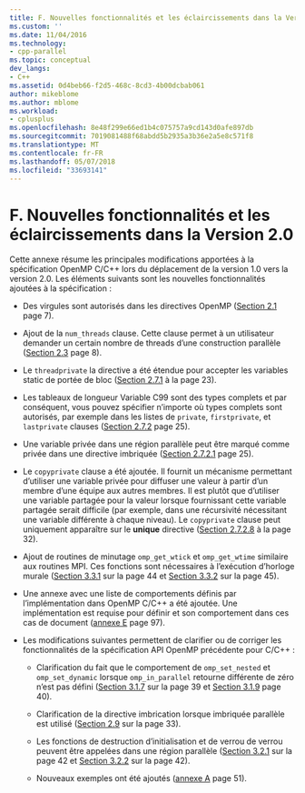 ```yaml
---
title: F. Nouvelles fonctionnalités et les éclaircissements dans la Version 2.0 | Documents Microsoft
ms.custom: ''
ms.date: 11/04/2016
ms.technology:
- cpp-parallel
ms.topic: conceptual
dev_langs:
- C++
ms.assetid: 0d4beb66-f2d5-468c-8cd3-4b00dcbab061
author: mikeblome
ms.author: mblome
ms.workload:
- cplusplus
ms.openlocfilehash: 8e48f299e66ed1b4c075757a9cd143d0afe897db
ms.sourcegitcommit: 7019081488f68abdd5b2935a3b36e2a5e8c571f8
ms.translationtype: MT
ms.contentlocale: fr-FR
ms.lasthandoff: 05/07/2018
ms.locfileid: "33693141"
---
```

# <a name="f-new-features-and-clarifications-in-version-20"></a>F. Nouvelles fonctionnalités et les éclaircissements dans la Version 2.0
Cette annexe résume les principales modifications apportées à la spécification OpenMP C/C++ lors du déplacement de la version 1.0 vers la version 2.0. Les éléments suivants sont les nouvelles fonctionnalités ajoutées à la spécification :  
  
-   Des virgules sont autorisés dans les directives OpenMP ([Section 2.1](../../parallel/openmp/2-1-directive-format.md) page 7).  
  
-   Ajout de la `num_threads` clause. Cette clause permet à un utilisateur demander un certain nombre de threads d’une construction parallèle ([Section 2.3](../../parallel/openmp/2-3-parallel-construct.md) page 8).  
  
-   Le `threadprivate` la directive a été étendue pour accepter les variables static de portée de bloc ([Section 2.7.1](../../parallel/openmp/2-7-1-threadprivate-directive.md) à la page 23).  
  
-   Les tableaux de longueur Variable C99 sont des types complets et par conséquent, vous pouvez spécifier n’importe où types complets sont autorisés, par exemple dans les listes de `private`, `firstprivate`, et `lastprivate` clauses ([Section 2.7.2](../../parallel/openmp/2-7-2-data-sharing-attribute-clauses.md) page 25).  
  
-   Une variable privée dans une région parallèle peut être marqué comme privée dans une directive imbriquée ([Section 2.7.2.1](../../parallel/openmp/2-7-2-1-private.md) page 25).  
  
-   Le `copyprivate` clause a été ajoutée. Il fournit un mécanisme permettant d’utiliser une variable privée pour diffuser une valeur à partir d’un membre d’une équipe aux autres membres. Il est plutôt que d’utiliser une variable partagée pour la valeur lorsque fournissant cette variable partagée serait difficile (par exemple, dans une récursivité nécessitant une variable différente à chaque niveau). Le `copyprivate` clause peut uniquement apparaître sur le **unique** directive ([Section 2.7.2.8](../../parallel/openmp/2-7-2-8-copyprivate.md) à la page 32).  
  
-   Ajout de routines de minutage `omp_get_wtick` et `omp_get_wtime` similaire aux routines MPI. Ces fonctions sont nécessaires à l’exécution d’horloge murale ([Section 3.3.1](../../parallel/openmp/3-3-1-omp-get-wtime-function.md) sur la page 44 et [Section 3.3.2](../../parallel/openmp/3-3-2-omp-get-wtick-function.md) sur la page 45).  
  
-   Une annexe avec une liste de comportements définis par l’implémentation dans OpenMP C/C++ a été ajoutée. Une implémentation est requise pour définir et son comportement dans ces cas de document ([annexe E](../../parallel/openmp/e-implementation-defined-behaviors-in-openmp-c-cpp.md) page 97).  
  
-   Les modifications suivantes permettent de clarifier ou de corriger les fonctionnalités de la spécification API OpenMP précédente pour C/C++ :  
  
    -   Clarification du fait que le comportement de `omp_set_nested` et `omp_set_dynamic` lorsque `omp_in_parallel` retourne différente de zéro n’est pas défini ([Section 3.1.7](../../parallel/openmp/3-1-7-omp-set-dynamic-function.md) sur la page 39 et [Section 3.1.9](../../parallel/openmp/3-1-9-omp-set-nested-function.md) page 40).  
  
    -   Clarification de la directive imbrication lorsque imbriquée parallèle est utilisé ([Section 2.9](../../parallel/openmp/2-9-directive-nesting.md) sur la page 33).  
  
    -   Les fonctions de destruction d’initialisation et de verrou de verrou peuvent être appelées dans une région parallèle ([Section 3.2.1](../../parallel/openmp/3-2-1-omp-init-lock-and-omp-init-nest-lock-functions.md) sur la page 42 et [Section 3.2.2](../../parallel/openmp/3-2-2-omp-destroy-lock-and-omp-destroy-nest-lock-functions.md) sur la page 42).  
  
    -   Nouveaux exemples ont été ajoutés ([annexe A](../../parallel/openmp/a-examples.md) page 51).